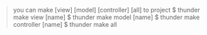 > you can make [view] [model] [controller] [all] to project
$ thunder make view [name]
$ thunder make model [name]
$ thunder make controller [name]
$ thunder make all 